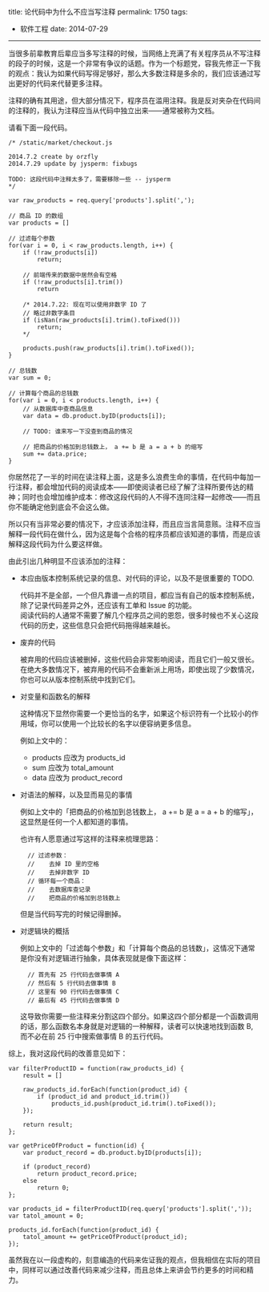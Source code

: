 title: 论代码中为什么不应当写注释
permalink: 1750
tags:
  - 软件工程
date: 2014-07-29
---
当很多前辈教育后辈应当多写注释的时候，当网络上充满了有关程序员从不写注释的段子的时候，这是一个非常有争议的话题。作为一个标题党，容我先修正一下我的观点：我认为如果代码写得足够好，那么大多数注释是多余的，我们应该通过写出更好的代码来代替更多注释。

注释的确有其用途，但大部分情况下，程序员在滥用注释。我是反对夹杂在代码间的注释的，我认为注释应当从代码中独立出来——通常被称为文档。

请看下面一段代码。

    /* /static/market/checkout.js

    2014.7.2 create by orzfly
    2014.7.29 update by jysperm: fixbugs

    TODO: 这段代码中注释太多了，需要移除一些 -- jysperm
    */

    var raw_products = req.query['products'].split(',');

    // 商品 ID 的数组
    var products = []

    // 过滤每个参数
    for(var i = 0, i < raw_products.length, i++) {
        if (!raw_products[i])
            return;

        // 前端传来的数据中居然会有空格
        if (!raw_products[i].trim())
            return

        /* 2014.7.22: 现在可以使用非数字 ID 了
        // 略过非数字条目
        if (isNan(raw_products[i].trim().toFixed()))
            return;
        */

        products.push(raw_products[i].trim().toFixed());
    }

    // 总钱数
    var sum = 0;

    // 计算每个商品的总钱数
    for(var i = 0, i < products.length, i++) {
        // 从数据库中查商品信息
        var data = db.product.byID(products[i]);

        // TODO: 谁来写一下没查到商品的情况

        // 把商品的价格加到总钱数上， a += b 是 a = a + b 的缩写
        sum += data.price;
    }

你居然花了一半的时间在读注释上面，这是多么浪费生命的事情，在代码中每加一行注释，都会增加代码的阅读成本——即使阅读者已经了解了注释所要传达的精神；同时也会增加维护成本：修改这段代码的人不得不连同注释一起修改——而且你不能确定他到底会不会这么做。

所以只有当非常必要的情况下，才应该添加注释，而且应当言简意赅。注释不应当解释一段代码在做什么，因为这是每个合格的程序员都应该知道的事情，而是应该解释这段代码为什么要这样做。

由此引出几种明显不应该添加的注释：

* 本应由版本控制系统记录的信息、对代码的评论，以及不是很重要的 TODO.

    代码并不是全部，一个但凡靠谱一点的项目，都应当有自己的版本控制系统，除了记录代码差异之外，还应该有工单和 Issue 的功能。  
    阅读代码的人通常不需要了解几个程序员之间的恩怨，很多时候也不关心这段代码的历史，这些信息只会把代码拖得越来越长。

* 废弃的代码

    被弃用的代码应该被删掉，这些代码会非常影响阅读，而且它们一般又很长。  
    在绝大多数情况下，被弃用的代码不会重新派上用场，即使出现了少数情况，你也可以从版本控制系统中找到它们。

* 对变量和函数名的解释

    这种情况下显然你需要一个更恰当的名字，如果这个标识符有一个比较小的作用域，你可以使用一个比较长的名字以便容纳更多信息。  

    例如上文中的：

    * products 应改为 products_id
    * sum 应改为 total_amount
    * data 应改为 product_record

* 对语法的解释，以及显而易见的事情

    例如上文中的「把商品的价格加到总钱数上， a += b 是 a = a + b 的缩写」，这显然是任何一个人都知道的事情。

    也许有人愿意通过写这样的注释来梳理思路：

        // 过滤参数：
        //    去掉 ID 里的空格
        //    去掉非数字 ID
        // 循环每一个商品：
        //    去数据库查记录
        //    把商品的价格加到总钱数上

    但是当代码写完的时候记得删掉。

* 对逻辑块的概括

    例如上文中的「过滤每个参数」和「计算每个商品的总钱数」，这情况下通常是你没有对逻辑进行抽象，具体表现就是像下面这样：

        // 首先有 25 行代码去做事情 A
        // 然后有 5 行代码去做事情 B
        // 这里有 90 行代码去做事情 C
        // 最后有 45 行代码去做事情 D

    这导致你需要一些注释来分割这四个部分。如果这四个部分都是一个函数调用的话，那么函数名本身就是对逻辑的一种解释，读者可以快速地找到函数 B, 而不必在前 25 行中搜索做事情 B 的五行代码。

综上，我对这段代码的改善意见如下：

    var filterProductID = function(raw_products_id) {
        result = []

        raw_products_id.forEach(function(product_id) {
            if (product_id and product_id.trim())
                products_id.push(product_id.trim().toFixed());
        });

        return result;
    };

    var getPriceOfProduct = function(id) {
        var product_record = db.product.byID(products[i]);

        if (product_record)
            return product_record.price;
        else
            return 0;
    };

    var products_id = filterProductID(req.query['products'].split(','));
    var tatol_amount = 0;

    products_id.forEach(function(product_id) {
        tatol_amount += getPriceOfProduct(product_id);
    });

虽然我在以一段虚构的，刻意编造的代码来佐证我的观点，但我相信在实际的项目中，同样可以通过改善代码来减少注释，而且总体上来讲会节约更多的时间和精力。
